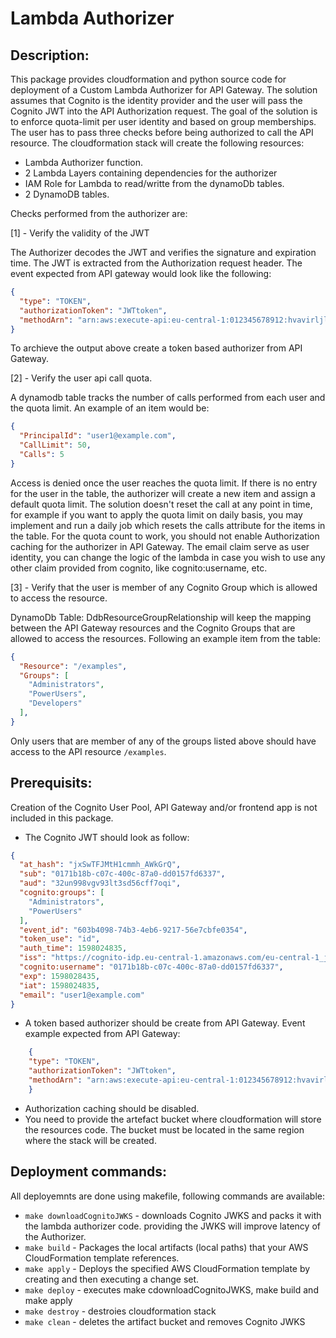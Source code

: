 # Lambda Authorizer

## Description: 
This package provides cloudformation and python source code for deployment of a Custom Lambda Authorizer for API Gateway. The solution assumes that Cognito is the identity provider and the user will pass the Cognito JWT into the API Authorization request. The goal of the solution is to enforce quota-limit per user identity and based on group memberships. The user has to pass three checks before being authorized to call the API resource. The cloudformation stack will create the following resources:
- Lambda Authorizer function.
- 2 Lambda Layers containing dependencies for the authorizer
- IAM Role for Lambda to read/writte from the dynamoDb tables.
- 2 DynamoDB tables.


Checks performed from the authorizer are:

[1] - Verify the validity of the JWT

The Authorizer decodes the JWT and verifies the signature and expiration time.
The JWT is extracted from the Authorization request header. The event expected from API gateway would look like the following:
```json
{
  "type": "TOKEN",
  "authorizationToken": "JWTtoken",
  "methodArn": "arn:aws:execute-api:eu-central-1:012345678912:hvavirljld/*/GET/secrets"
}
```
To archieve the output above create a token based authorizer from API Gateway. 

[2] - Verify the user api call quota.

A dynamodb table tracks the number of calls performed from each user and the quota limit.
An example of an item would be:
```json
{
  "PrincipalId": "user1@example.com",
  "CallLimit": 50,
  "Calls": 5
}
```
Access is denied once the user reaches the quota limit. If there is no entry for the user in the table, the authorizer will create a new item and assign a default quota limit. The solution doesn't reset the call at any point in time, for example if you want to apply the quota limit on daily basis, you may implement and run a daily job which resets the calls attribute for the items in the table. For the quota count to work, you should not enable Authorization caching for the authorizer in API Gateway. The email claim serve as user identity, you can change the logic of the lambda in case you wish to use any other claim provided from cognito, like cognito:username, etc.

[3] - Verify that the user is member of any Cognito Group which is allowed to access the resource.

DynamoDb Table: DdbResourceGroupRelationship will keep the mapping between the API Gateway resources and the Cognito Groups that are allowed to access the resources. Following an example item from the table:
```json
{
  "Resource": "/examples",
  "Groups": [
    "Administrators",
    "PowerUsers",
    "Developers"
  ],
}
```
Only users that are member of any of the groups listed above should have access to the API resource 
```/examples```.





## Prerequisits:
Creation of the Cognito User Pool, API Gateway and/or frontend app is not included in this package.
- The Cognito JWT should look as follow:
```json
{
  "at_hash": "jxSwTFJMtH1cmmh_AWkGrQ",
  "sub": "0171b18b-c07c-400c-87a0-dd0157fd6337",
  "aud": "32un998vgv93lt3sd56cff7oqi",
  "cognito:groups": [
    "Administrators",
    "PowerUsers"
  ],
  "event_id": "603b4098-74b3-4eb6-9217-56e7cbfe0354",
  "token_use": "id",
  "auth_time": 1598024835,
  "iss": "https://cognito-idp.eu-central-1.amazonaws.com/eu-central-1_jFzGA5opU",
  "cognito:username": "0171b18b-c07c-400c-87a0-dd0157fd6337",
  "exp": 1598028435,
  "iat": 1598024835,
  "email": "user1@example.com"
}
```
- A token based authorizer should be create from API Gateway.
  Event example expected from API Gateway:
```json
    {
    "type": "TOKEN",
    "authorizationToken": "JWTtoken",
    "methodArn": "arn:aws:execute-api:eu-central-1:012345678912:hvavirljld/*/GET/secrets"
    }
```
- Authorization caching should be disabled.
- You need to provide the artefact bucket where cloudformation will store the resources code. The bucket must be located in the same region where the stack will be created.

## Deployment commands: 
All deployemnts are done using makefile, following commands are available: 
 - ```make downloadCognitoJWKS```    - downloads Cognito JWKS and packs it with the lambda authorizer code.
                                       providing the JWKS will improve latency of the Authorizer.
 - ```make build```                  - Packages the local artifacts (local paths) that your AWS
                                       CloudFormation template references.      
 - ```make apply```                  - Deploys  the specified AWS CloudFormation template by creating and 
                                       then executing a change set. 
 - ```make deploy```                 - executes make cdownloadCognitoJWKS, make build and make apply
 - ```make destroy```                - destroies cloudformation stack
 - ```make clean```                  - deletes the artifact bucket and removes Cognito JWKS



